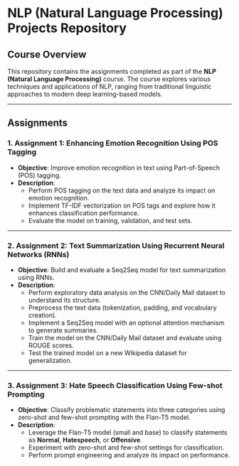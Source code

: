 # NLP (Natural Language Processing) Projects Repository  

## **Course Overview**  
This repository contains the assignments completed as part of the **NLP (Natural Language Processing)** course. The course explores various techniques and applications of NLP, ranging from traditional linguistic approaches to modern deep learning-based models.

---

## **Assignments**  

### **1. Assignment 1: Enhancing Emotion Recognition Using POS Tagging**  
- **Objective**: Improve emotion recognition in text using Part-of-Speech (POS) tagging.  
- **Description**:  
  - Perform POS tagging on the text data and analyze its impact on emotion recognition.  
  - Implement TF-IDF vectorization on POS tags and explore how it enhances classification performance.  
  - Evaluate the model on training, validation, and test sets.    

---

### **2. Assignment 2: Text Summarization Using Recurrent Neural Networks (RNNs)**  
- **Objective**: Build and evaluate a Seq2Seq model for text summarization using RNNs.  
- **Description**:  
  - Perform exploratory data analysis on the CNN/Daily Mail dataset to understand its structure.  
  - Preprocess the text data (tokenization, padding, and vocabulary creation).  
  - Implement a Seq2Seq model with an optional attention mechanism to generate summaries.  
  - Train the model on the CNN/Daily Mail dataset and evaluate using ROUGE scores.  
  - Test the trained model on a new Wikipedia dataset for generalization.  

---

### **3. Assignment 3: Hate Speech Classification Using Few-shot Prompting**  
- **Objective**: Classify problematic statements into three categories using zero-shot and few-shot prompting with the Flan-T5 model.  
- **Description**:  
  - Leverage the Flan-T5 model (small and base) to classify statements as **Normal**, **Hatespeech**, or **Offensive**.  
  - Experiment with zero-shot and few-shot settings for classification.  
  - Perform prompt engineering and analyze its impact on performance.  
